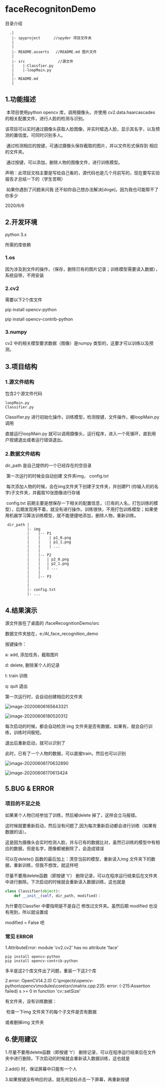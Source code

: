 # faceRecognitonDemo  

目录介绍



```
  .|
   |- spyproject      //spyder 项目文件夹
   |
   |
   |- README.asserts   //README.md 图片文件
   |
   |- src               //源文件
   |    |-Classfier.py
   |    |-loopMain.py
   |
   |- README.md
   |
```





## 1.功能描述

​      本项目使用python  opencv 库，调用摄像头，并使用 cv2.data.haarcascades 的相关配置文件，进行人脸的检测与识别。

​      该项目可以实时通过摄像头获取人脸图像，并实时框选人脸，显示其名字，以及预测的置信度。可同时识别多人。

​     通过检测相应的按键，可通过摄像头保存截取的图片，并以文件形式保存到 相应的文件夹。

​      通过按键，可以添加，删除人物的图像文件，进行训练模型。





声明：此项目文档主要是写给自己看的，源代码也是几个月前写的，现在要写实验报告才总结一下的（学生苦啊）

​           如果你遇到了问题来问我  还不如你自己想办法解决[doge]，因为我也可能帮不了你多少

2020/6/6



## 2.开发环境

python 3.x



所需的库依赖

### 1.os

因为涉及到文件的操作，（保存，删除已有的图片记录；训练模型需要读入数据），系统自带，不用安装



### 2.cv2

需要以下2个库文件

pip install opencv-python

pip install opencv-contrib-python



### 3.numpy

cv2 中的相关模型要求数据（图像）是numpy 类型的，这要才可以训练以及预测。





## 3.项目结构



### 1.源文件结构

包含2个源文件代码

```
loopMain.py
Classifier.py
```



Classifier.py 进行初始化操作，训练模型，检测按键，文件操作，被loopMain.py 调用

直接运行loopMain.py 就可以调用摄像头，运行程序，进入一个死循环，直到用户按键退出或者运行错误退出。



### 2.数据文件结构

dir_path 是自己提供的一个已经存在的空目录

​    第一次运行的时候会自动创建  文件夹img， config.txt

​    每次添加人物的时候，会在img文件夹下创建子文件夹，并创建P1 (你输入的的名字)子文件夹，并截取10张图像进行存储

​    config.txt 前期主要是想保存一下相关的配置信息，（已有的人名，打包训练的模型），后期发现用不着，就没有进行操作。训练很快，不用打包训练模型；如果使用机器学习算法训练模型，就不能便捷地添加，删除人物，重新训练。



     dir_path |
              |- img
              |    |-- P1     
              |    |    | p1_0.png
              |    |    | p1_1.png
              |    |    | ...
              |    |  
              |    |-- P2
              |    |   | p2_0.png
              |    |   | p2_1.png
              |    |   | ...
              |    |
              |    |-- P3
              |
              |             
              |- config.txt
              |- ...






## 4.结果演示



源文件放在了桌面的 /faceRecognitionDemo/src

数据文件夹放在，e:/AI_face_recognition_demo



按键操作：

a:  add, 添加任务，截取图片

d:  delete,  删除某个人的记录

t:   train 训练

q:  quit  退出



第一次运行时，会自动创建相应的文件夹

![image-20200606165643321](README.assets/image-20200606165643321.png)





![image-20200606180520312](README.assets/image-20200606180520312.png)



每次启动的时候，都会自动检测 img 文件夹是否有数据，如果有，就会自行训练，训练时间极短。

退出后重新启动，就可以识别了



此时，已有了一个人物的数据，可以直接train，然后也可以识别

![image-20200606170632890](README.assets/image-20200606170632890.png)









![image-20200606170613424](README.assets/image-20200606170613424.png)





## 5.BUG & ERROR

### 项目的不足之处



如果某个人物已经参加了训练，然后被delete 掉了，这样会立马报错。

这时候就要重新启动，然后没有问题了,因为每次重新启动都会进行训练（如果有数据的话）。



这是因为摄像头会实时检测人脸，并与已有的数据比对，虽然已训练的模型中有相应的数据，但是名字，图像都被删除了，会造成错误

可以在delete() 函数的最后加上：清空当前的模型，重新读入img 文件夹下的数据，重新训练，但我不想改，就这样吧



尽量不要用delete函数（即按键 't'） 删除记录，可以在程序运行结束后在文件夹中进行删除。下次启动的时候就会重新读入数据训练，这也就是

```python
class Classifier(object):
    def __init__(self, dir_path, modified)：
```

为什要在Classfier 中要指明是不是自己 修改过文件夹。虽然后期 modified 也没有用到，所以就设置成

modified = False 吧



### 常见 ERROR

1.AttributeError: module 'cv2.cv2' has no attribute 'face'

```
pip install opencv-python
pip install opencv-contrib-python
```

多半是这2个库文件出了问题，重装一下这2个库





2.error: OpenCV(4.2.0) C:\projects\opencv-python\opencv\modules\core\src\matrix.cpp:235: error: (-215:Assertion failed) s >= 0 in function 'cv::setSize'

有文件夹，没有训练数据：

​        检查一下img 文件夹下的每个子文件是否有数据

或者删掉img 文件夹





## 6.使用建议

1.尽量不要用delete函数（即按键 't'） 删除记录，可以在程序运行结束后在文件夹中进行删除。下次启动的时候就会重新读入数据训练，这也就是

2.add()  时，保证屏幕中只能有一个人

3.如果按键没有响应的话，就先用鼠标点击一下屏幕，再重新按键